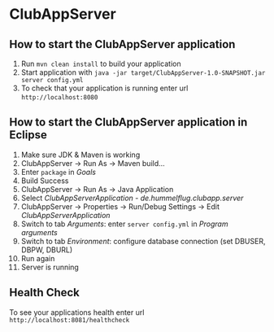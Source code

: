 # ClubAppServer

How to start the ClubAppServer application
---

1. Run `mvn clean install` to build your application
2. Start application with `java -jar target/ClubAppServer-1.0-SNAPSHOT.jar server config.yml`
3. To check that your application is running enter url `http://localhost:8080`

How to start the ClubAppServer application in Eclipse
---

1. Make sure JDK & Maven is working
2. ClubAppServer -> Run As -> Maven build...
3. Enter `package` in *Goals*
4. Build Success
5. ClubAppServer -> Run As -> Java Application
6. Select *ClubAppServerApplication - de.hummelflug.clubapp.server*
7. ClubAppServer -> Properties -> Run/Debug Settings -> Edit *ClubAppServerApplication*
8. Switch to tab *Arguments*: enter `server config.yml` in *Program arguments*
9. Switch to tab *Environment*: configure database connection (set DBUSER, DBPW, DBURL)
10. Run again
11. Server is running

Health Check
---

To see your applications health enter url `http://localhost:8081/healthcheck`